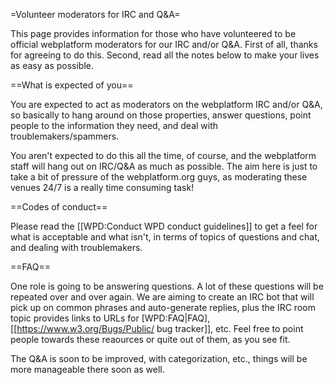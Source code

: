 =Volunteer moderators for IRC and Q&A=

This page provides information for those who have volunteered to be official webplatform moderators for our IRC and/or Q&A. First of all, thanks for agreeing to do this. Second, read all the notes below to make your lives as easy as possible.

==What is expected of you==

You are expected to act as moderators on the webplatform IRC and/or Q&A, so basically to hang around on those properties, answer questions, point people to the information they need, and deal with troublemakers/spammers.

You aren't expected to do this all the time, of course, and the webplatform staff will hang out on IRC/Q&A as much as possible. The aim here is just to take a bit of pressure of the webplatform.org guys, as moderating these venues 24/7 is a really time consuming task!

==Codes of conduct==

Please read the [[WPD:Conduct WPD conduct guidelines]] to get a feel for what is acceptable and what isn't, in terms of topics of questions and chat, and dealing with troublemakers.

==FAQ==

One role is going to be answering questions. A lot of these questions will be repeated over and over again. We are aiming to create an IRC bot that will pick up on common phrases and auto-generate replies, plus the IRC room topic provides links to URLs for [WPD:FAQ|FAQ], [[https://www.w3.org/Bugs/Public/ bug tracker]], etc. Feel free to point people towards these reaources or quite out of them, as you see fit.

The Q&A is soon to be improved, with categorization, etc., things will be more manageable there soon as well.